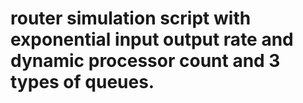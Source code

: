 # router simulation script with exponential input output rate and dynamic processor count and 3 types of queues.
